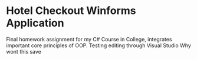 # Hotel Checkout Winforms Application
Final homework assignment for my C# Course in College, integrates important core principles of OOP.
Testing editing through Visual Studio
Why wont this save